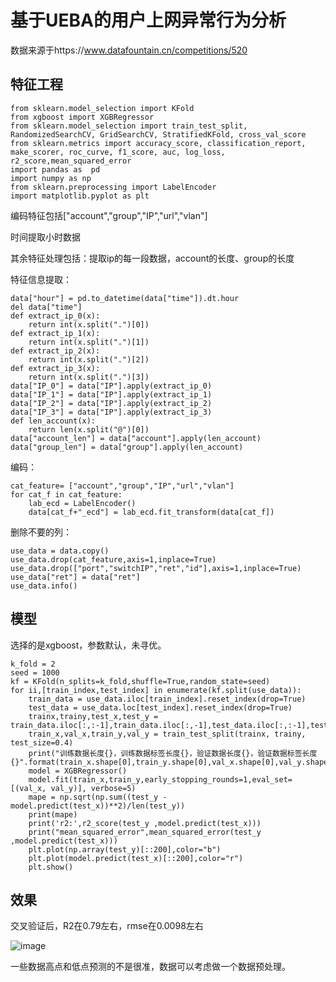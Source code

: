 # 基于UEBA的用户上网异常行为分析
数据来源于https://www.datafountain.cn/competitions/520
## 特征工程

    from sklearn.model_selection import KFold
    from xgboost import XGBRegressor
    from sklearn.model_selection import train_test_split, RandomizedSearchCV, GridSearchCV, StratifiedKFold, cross_val_score
    from sklearn.metrics import accuracy_score, classification_report, make_scorer, roc_curve, f1_score, auc, log_loss, r2_score,mean_squared_error
    import pandas as  pd
    import numpy as np
    from sklearn.preprocessing import LabelEncoder
    import matplotlib.pyplot as plt
编码特征包括["account","group","IP","url","vlan"]

时间提取小时数据

其余特征处理包括：提取ip的每一段数据，account的长度、group的长度

  特征信息提取：
  
    data["hour"] = pd.to_datetime(data["time"]).dt.hour
    del data["time"]
    def extract_ip_0(x):
        return int(x.split(".")[0])
    def extract_ip_1(x):
        return int(x.split(".")[1])
    def extract_ip_2(x):
        return int(x.split(".")[2])
    def extract_ip_3(x):
        return int(x.split(".")[3])
    data["IP_0"] = data["IP"].apply(extract_ip_0)
    data["IP_1"] = data["IP"].apply(extract_ip_1)
    data["IP_2"] = data["IP"].apply(extract_ip_2)
    data["IP_3"] = data["IP"].apply(extract_ip_3)
    def len_account(x):
        return len(x.split("@")[0])
    data["account_len"] = data["account"].apply(len_account)
    data["group_len"] = data["group"].apply(len_account)
    
  编码：

    cat_feature= ["account","group","IP","url","vlan"]
    for cat_f in cat_feature:
        lab_ecd = LabelEncoder()
        data[cat_f+"_ecd"] = lab_ecd.fit_transform(data[cat_f])
   
  删除不要的列：
  
    use_data = data.copy()
    use_data.drop(cat_feature,axis=1,inplace=True)
    use_data.drop(["port","switchIP","ret","id"],axis=1,inplace=True)
    use_data["ret"] = data["ret"]
    use_data.info()

## 模型
选择的是xgboost，参数默认，未寻优。

    k_fold = 2
    seed = 1000
    kf = KFold(n_splits=k_fold,shuffle=True,random_state=seed)
    for ii,[train_index,test_index] in enumerate(kf.split(use_data)):
        train_data = use_data.iloc[train_index].reset_index(drop=True)
        test_data = use_data.loc[test_index].reset_index(drop=True)
        trainx,trainy,test_x,test_y = train_data.iloc[:,:-1],train_data.iloc[:,-1],test_data.iloc[:,:-1],test_data.iloc[:,-1]
        train_x,val_x,train_y,val_y = train_test_split(trainx, trainy, test_size=0.4)
        print("训练数据长度{}，训练数据标签长度{}，验证数据长度{}，验证数据标签长度{}".format(train_x.shape[0],train_y.shape[0],val_x.shape[0],val_y.shape[0]))
        model = XGBRegressor()
        model.fit(train_x,train_y,early_stopping_rounds=1,eval_set=[(val_x, val_y)], verbose=5)
        mape = np.sqrt(np.sum((test_y - model.predict(test_x))**2)/len(test_y))
        print(mape)
        print('r2:',r2_score(test_y ,model.predict(test_x)))
        print("mean_squared_error",mean_squared_error(test_y ,model.predict(test_x)))
        plt.plot(np.array(test_y)[::200],color="b")
        plt.plot(model.predict(test_x)[::200],color="r")
        plt.show()
        
## 效果
交叉验证后，R2在0.79左右，rmse在0.0098左右

![image](https://user-images.githubusercontent.com/57713334/205566172-4873f1dc-5170-4d48-bb76-b304eb93b624.png)

一些数据高点和低点预测的不是很准，数据可以考虑做一个数据预处理。
